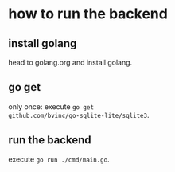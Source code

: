 # how to run the backend

## install golang

head to golang.org and install golang.

## go get

only once: execute <code>go get github.com/bvinc/go-sqlite-lite/sqlite3</code>.

## run the backend

execute <code>go run ./cmd/main.go</code>.